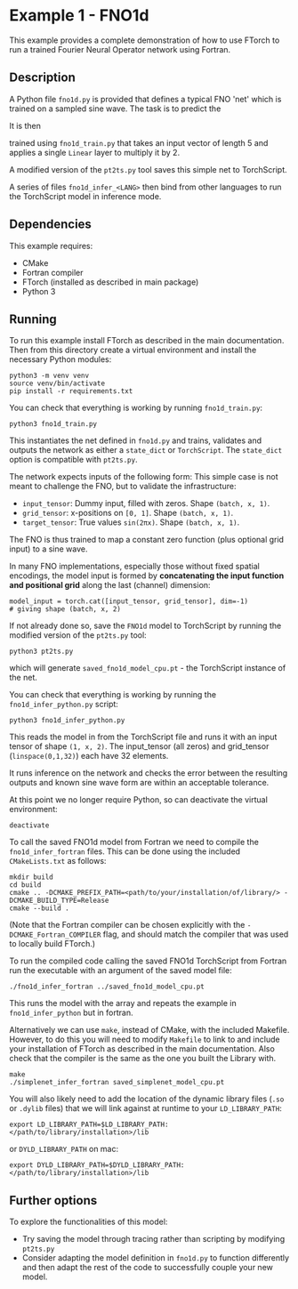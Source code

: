 # Example 1 - FNO1d

This example provides a complete demonstration of how to use FTorch to run a trained Fourier Neural Operator network using Fortran. 


## Description

A Python file `fno1d.py` is provided that defines a typical FNO 'net' which is trained on a sampled sine wave. The task is to predict the 

It is then 

trained using `fno1d_train.py` that takes an input
vector of length 5 and applies a single `Linear` layer to multiply it by 2.

A modified version of the `pt2ts.py` tool saves this simple net to TorchScript.

A series of files `fno1d_infer_<LANG>` then bind from other languages to run the
TorchScript model in inference mode.

## Dependencies

This example requires:

- CMake
- Fortran compiler
- FTorch (installed as described in main package)
- Python 3

## Running

To run this example install FTorch as described in the main documentation.
Then from this directory create a virtual environment and install the necessary Python modules:
```
python3 -m venv venv
source venv/bin/activate
pip install -r requirements.txt
```

You can check that everything is working by running `fno1d_train.py`:
```
python3 fno1d_train.py
```
This instantiates the net defined in `fno1d.py` and trains, validates and outputs the network as either a `state_dict` or `TorchScript`. The `state_dict` option is compatible with `pt2ts.py`. 

The network expects inputs of the following form:
This simple case is not meant to challenge the FNO, but to validate the infrastructure:

- `input_tensor`: Dummy input, filled with zeros. Shape `(batch, x, 1)`.
- `grid_tensor`: x-positions on `[0, 1]`. Shape `(batch, x, 1)`.
- `target_tensor`: True values `sin(2πx)`. Shape `(batch, x, 1)`.

The FNO is thus trained to map a constant zero function (plus optional grid input) to a sine wave.

In many FNO implementations, especially those without fixed spatial encodings, the model input is formed by **concatenating the input function and positional grid** along the last (channel) dimension:
```
model_input = torch.cat([input_tensor, grid_tensor], dim=-1)
# giving shape (batch, x, 2)
```

If not already done so, save the `FNO1d` model to TorchScript by running the modified version of the
`pt2ts.py` tool:
```
python3 pt2ts.py
```
which will generate `saved_fno1d_model_cpu.pt` - the TorchScript instance of the net.

You can check that everything is working by running the `fno1d_infer_python.py` script:
```
python3 fno1d_infer_python.py
```
This reads the model in from the TorchScript file and runs it with an input tensor of shape `(1, x, 2)`.
The input_tensor (all zeros) and grid_tensor (`linspace(0,1,32)`) each have 32 elements.

It runs inference on the network and checks the error between the resulting outputs and known sine wave 
form are within an acceptable tolerance. 

At this point we no longer require Python, so can deactivate the virtual environment:
```
deactivate
```

To call the saved FNO1d model from Fortran we need to compile the `fno1d_infer_fortran` files.
This can be done using the included `CMakeLists.txt` as follows:
```
mkdir build
cd build
cmake .. -DCMAKE_PREFIX_PATH=<path/to/your/installation/of/library/> -DCMAKE_BUILD_TYPE=Release
cmake --build .
```

(Note that the Fortran compiler can be chosen explicitly with the `-DCMAKE_Fortran_COMPILER` flag,
and should match the compiler that was used to locally build FTorch.)

To run the compiled code calling the saved FNO1d TorchScript from Fortran run the
executable with an argument of the saved model file:
```
./fno1d_infer_fortran ../saved_fno1d_model_cpu.pt
```

This runs the model with the array and repeats the example in `fno1d_infer_python` but in fortran. 

Alternatively we can use `make`, instead of CMake, with the included Makefile.
However, to do this you will need to modify `Makefile` to link to and include your
installation of FTorch as described in the main documentation. Also check that the compiler is the same as the one you built the Library with.
```
make
./simplenet_infer_fortran saved_simplenet_model_cpu.pt
```

You will also likely need to add the location of the dynamic library files
(`.so` or `.dylib` files) that we will link against at runtime to your `LD_LIBRARY_PATH`:
```
export LD_LIBRARY_PATH=$LD_LIBRARY_PATH:</path/to/library/installation>/lib
```
or `DYLD_LIBRARY_PATH` on mac:  
```
export DYLD_LIBRARY_PATH=$DYLD_LIBRARY_PATH:</path/to/library/installation>/lib
```

## Further options

To explore the functionalities of this model:

- Try saving the model through tracing rather than scripting by modifying `pt2ts.py`
- Consider adapting the model definition in `fno1d.py` to function differently and
  then adapt the rest of the code to successfully couple your new model.
